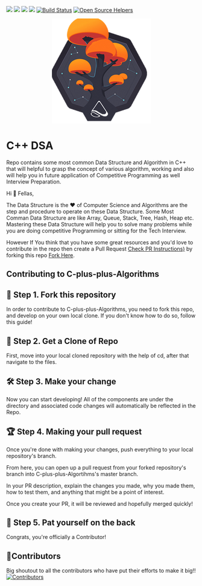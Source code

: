 ![](https://img.shields.io/badge/%F0%9F%92%96-Open%20Source-orange)
![](https://img.shields.io/github/issues/codewithdev/Cpp-Nuts-DSA) 
![](https://img.shields.io/github/forks/codewithdev/Cpp-Nuts-DSA)
![](https://img.shields.io/github/stars/codewithdev/Cpp-Nuts-DSA)
[![Build Status](https://travis-ci.com/codewithdev/experts-training-codewithdev.svg?token=Hsq8s2GFy5xABB5qeM17&branch=master)](https://travis-ci.com/codewithdev/experts-training-codewithdev)
[![Open Source Helpers](https://www.codetriage.com/codewithdev/c-plus-plus-algorithms/badges/users.svg)](https://www.codetriage.com/codewithdev/c-plus-plus-algorithms)

<p align="center">
 <img src=./mobxtree.png>
 </p>

# C++ DSA 
Repo contains some most common Data Structure and Algorithm in C++ that will helpful to grasp the concept of various algorithm, working and also will help you in future application of Competitive Programming as well Interview Preparation.


 Hi :wave:
Fellas,

The Data Structure is the :heart: of Computer Science and Algorithms are the step and procedure to operate on these Data Structure.
Some Most Comman Data Structure are like Array, Queue, Stack, Tree, Hash, Heap etc. Mastering these Data Structure will help you to solve many problems while you are doing competitive Programming or sitting for the Tech Interview. 


However If You think that you have some great resources and you'd love to contribute in the repo then create a Pull Request [Check PR Instructions)](https://github.com/codewithdev/C-plus-plus-Algorithms/blob/master/CONTRIBUTING.md) by forking this repo [Fork Here](https://github.com/codewithdev/C-plus-plus-Algorithms).

## Contributing to C-plus-plus-Algorithms

## 🍴 Step 1. Fork this repository
In order to contribute to C-plus-plus-Algorithms, you need to fork this repo, and develop on your own local clone.
If you don't know how to do so, follow this guide!

## 📖 Step 2. Get a Clone of Repo 
First, move into your local cloned repository with the help of cd, after that navigate to the files.

## 🛠 Step 3. Make your change
Now you can start developing! All of the components are under the directory and associated code changes will automatically be reflected in the Repo.


## 🏆 Step 4. Making your pull request
Once you're done with making your changes, push everything to your local repository's branch.

From here, you can open up a pull request from your forked repository's branch into C-plus-plus-Algortihms's master branch.

In your PR description, explain the changes you made, why you made them, how to test them, and anything that might be a point of interest.

Once you create your PR, it will be reviewed and hopefully merged quickly!

## 🥂 Step 5. Pat yourself on the back
Congrats, you're officially a Contributor!

 
 ## 🎉Contributors
 
Big shoutout to all the contributors who have put their efforts to make it big!!
 [![Contributors](https://contrib.rocks/image?repo=codewithdev/C-plus-plus-Algorithms)](https://github.com/codewithdev/C-plus-plus-Algorithms/graphs/contributors)


